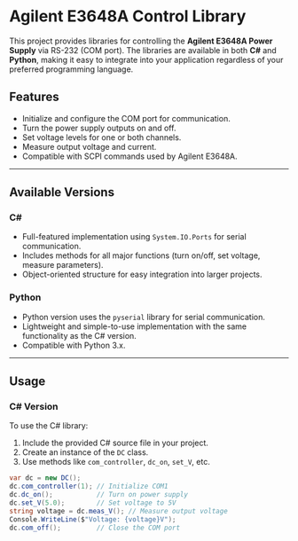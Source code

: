# Agilent E3648A Control Library

This project provides libraries for controlling the **Agilent E3648A Power Supply** via RS-232 (COM port). The libraries are available in both **C#** and **Python**, making it easy to integrate into your application regardless of your preferred programming language.

## Features
- Initialize and configure the COM port for communication.
- Turn the power supply outputs on and off.
- Set voltage levels for one or both channels.
- Measure output voltage and current.
- Compatible with SCPI commands used by Agilent E3648A.

---

## Available Versions
### C#
- Full-featured implementation using `System.IO.Ports` for serial communication.
- Includes methods for all major functions (turn on/off, set voltage, measure parameters).
- Object-oriented structure for easy integration into larger projects.

### Python
- Python version uses the `pyserial` library for serial communication.
- Lightweight and simple-to-use implementation with the same functionality as the C# version.
- Compatible with Python 3.x.

---

## Usage

### C# Version
To use the C# library:
1. Include the provided C# source file in your project.
2. Create an instance of the `DC` class.
3. Use methods like `com_controller`, `dc_on`, `set_V`, etc.

```csharp
var dc = new DC();
dc.com_controller(1); // Initialize COM1
dc.dc_on();           // Turn on power supply
dc.set_V(5.0);        // Set voltage to 5V
string voltage = dc.meas_V(); // Measure output voltage
Console.WriteLine($"Voltage: {voltage}V");
dc.com_off();         // Close the COM port
